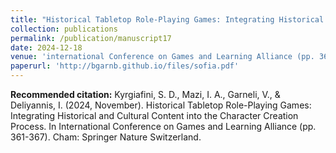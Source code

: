 ```yaml
---
title: "Historical Tabletop Role-Playing Games: Integrating Historical and Cultural Content"
collection: publications
permalink: /publication/manuscript17
date: 2024-12-18
venue: 'international Conference on Games and Learning Alliance (pp. 361-367). Cham: Springer Nature Switzerland'
paperurl: 'http://bgarnb.github.io/files/sofia.pdf'
---
```


<b> Recommended citation:</b> Kyrgiafini, S. D., Mazi, I. A., Garneli, V., & Deliyannis, I. (2024, November). Historical Tabletop Role-Playing Games: Integrating Historical and Cultural Content into the Character Creation Process. In International Conference on Games and Learning Alliance (pp. 361-367). Cham: Springer Nature Switzerland.
